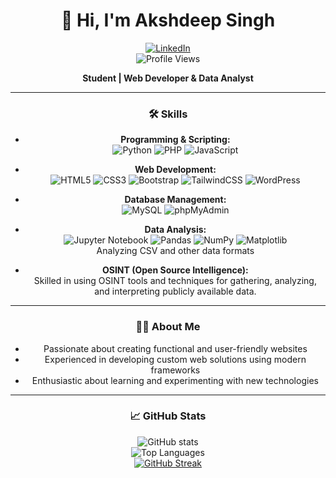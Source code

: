 <div align="center">

# 👋 Hi, I'm Akshdeep Singh

[![LinkedIn](https://img.shields.io/badge/LinkedIn-%230077B5.svg?style=for-the-badge&logo=linkedin&logoColor=white)](https://linkedin.com/in/akshdeep--singh)  
![Profile Views](https://komarev.com/ghpvc/?username=akshdeepsingh7&color=brightgreen&style=for-the-badge-square)

**Student | Web Developer & Data Analyst**

---

### 🛠️ Skills

- **Programming & Scripting:**  
  ![Python](https://img.shields.io/badge/python-3670A0?style=for-the-badge&logo=python&logoColor=ffdd54) ![PHP](https://img.shields.io/badge/php-%23777BB4.svg?style=for-the-badge&logo=php&logoColor=white) ![JavaScript](https://img.shields.io/badge/javascript-%23323330.svg?style=for-the-badge&logo=javascript&logoColor=%23F7DF1E)

- **Web Development:**  
  ![HTML5](https://img.shields.io/badge/html5-%23E34F26.svg?style=for-the-badge&logo=html5&logoColor=white)  ![CSS3](https://img.shields.io/badge/css3-%231572B6.svg?style=for-the-badge&logo=css3&logoColor=white)  ![Bootstrap](https://img.shields.io/badge/bootstrap-%23563D7C.svg?style=for-the-badge&logo=bootstrap&logoColor=white)  ![TailwindCSS](https://img.shields.io/badge/tailwindcss-%2338B2AC.svg?style=for-the-badge&logo=tailwind-css&logoColor=white)  ![WordPress](https://img.shields.io/badge/WordPress-%23117AC9.svg?style=for-the-badge&logo=WordPress&logoColor=white)

- **Database Management:**  
  ![MySQL](https://img.shields.io/badge/mysql-%2300f.svg?style=for-the-badge&logo=mysql&logoColor=white)  ![phpMyAdmin](https://img.shields.io/badge/phpMyAdmin-%23F5AE29.svg?style=for-the-badge&logo=phpmyadmin&logoColor=black)

- **Data Analysis:**  
  ![Jupyter Notebook](https://img.shields.io/badge/jupyter-%23F37626.svg?style=for-the-badge&logo=jupyter&logoColor=white)  ![Pandas](https://img.shields.io/badge/pandas-%23150458.svg?style=for-the-badge&logo=pandas&logoColor=white)  ![NumPy](https://img.shields.io/badge/numpy-%23013243.svg?style=for-the-badge&logo=numpy&logoColor=white)  ![Matplotlib](https://img.shields.io/badge/Matplotlib-%23C0392B.svg?style=for-the-badge&logo=python&logoColor=white)  
  Analyzing CSV and other data formats

- **OSINT (Open Source Intelligence):**  
  Skilled in using OSINT tools and techniques for gathering, analyzing, and interpreting publicly available data.

---

### 👨‍💻 About Me
- Passionate about creating functional and user-friendly websites
- Experienced in developing custom web solutions using modern frameworks
- Enthusiastic about learning and experimenting with new technologies

---

### 📈 GitHub Stats

![GitHub stats](https://github-readme-stats.vercel.app/api?username=akshdeepsingh7&show_icons=true)  
![Top Languages](https://github-readme-stats.vercel.app/api/top-langs/?username=akshdeepsingh7&layout=compact)  
[![GitHub Streak](https://github-readme-streak-stats.herokuapp.com?user=akshdeepsingh7)](https://git.io/streak-stats)
</div>
